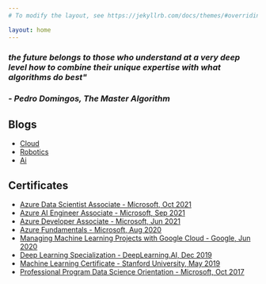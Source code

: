 ```yaml
---
# To modify the layout, see https://jekyllrb.com/docs/themes/#overriding-theme-defaults

layout: home
---
```


<h3><i>the future belongs to those who understand at a very deep level how to combine their unique expertise with what algorithms do best"</i></h3>
<h3><i>- Pedro Domingos, The Master Algorithm</i></h3>


<h2 class="post-list-heading">Blogs</h2>

- [Cloud](https://worksmartz.wordpress.com/)
- [Robotics](https://rawatlabz.wordpress.com/)
- [Ai](https://autany.wordpress.com/)

<h2 class="post-list-heading">Certificates</h2>

- [Azure Data Scientist Associate - Microsoft, Oct 2021](https://www.credly.com/badges/2610f519-ea4c-47a1-bb5e-f175b07d39f4)
- [Azure AI Engineer Associate - Microsoft, Sep 2021](https://www.credly.com/badges/76a934e8-729b-4919-8acb-047cccf132d9)
- [Azure Developer Associate - Microsoft, Jun 2021](https://www.credly.com/badges/62edd8cf-a403-482c-a612-5f8a6907739a)
- [Azure Fundamentals - Microsoft, Aug 2020](https://www.credly.com/badges/1fae5ab6-2297-4514-a02e-6d2bcf56d758)
- [Managing Machine Learning Projects with Google Cloud - Google, Jun 2020](https://www.coursera.org/account/accomplishments/records/7DF255DGGF88)
- [Deep Learning Specialization - DeepLearning.AI, Dec 2019](https://www.coursera.org/account/accomplishments/specialization/H76RGYLFZQ45)
- [Machine Learning Certificate - Stanford University, May 2019](https://www.coursera.org/account/accomplishments/verify/WAMDY83EXD9J)
- [Professional Program Data Science Orientation - Microsoft, Oct 2017](https://courses.edx.org/certificates/a74a271d1466482c8be05ceb455fc4ba)

